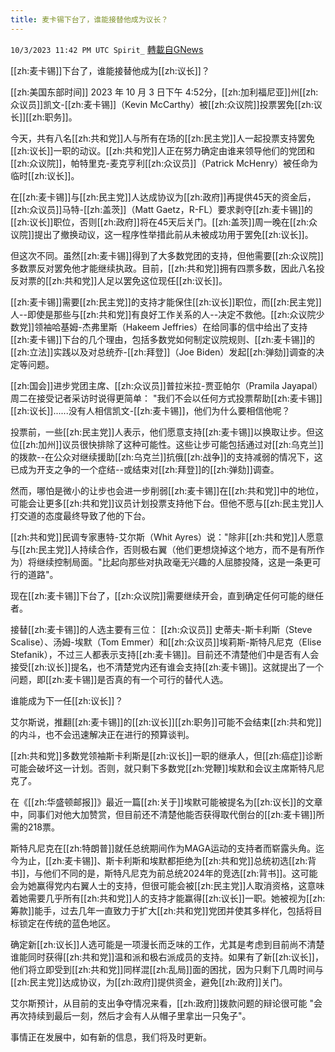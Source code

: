 ```yaml
---
title: 麦卡锡下台了，谁能接替他成为议长？
---
```

`10/3/2023 11:42 PM UTC Spirit_` [轉載自GNews](https://gnews.org/articles/1777757)

[[zh:麦卡锡]]下台了，谁能接替他成为[[zh:议长]]？


[[zh:美国东部时间]] 2023 年 10 月 3 日下午 4:52分，[[zh:加利福尼亚]]州[[zh:众议员]]凯文-[[zh:麦卡锡]]（Kevin McCarthy）被[[zh:众议院]]投票罢免[[zh:议长]][[zh:职务]]。

今天，共有八名[[zh:共和党]]人与所有在场的[[zh:民主党]]人一起投票支持罢免[[zh:议长]]一职的动议。[[zh:共和党]]人正在努力确定由谁来领导他们的党团和[[zh:众议院]]，帕特里克-麦克亨利[[zh:众议员]]（Patrick McHenry）被任命为临时[[zh:议长]]。

在[[zh:麦卡锡]]与[[zh:民主党]]人达成协议为[[zh:政府]]再提供45天的资金后，[[zh:众议员]]马特-[[zh:盖茨]]（Matt Gaetz，R-FL）要求剥夺[[zh:麦卡锡]]的[[zh:议长]]职位，否则[[zh:政府]]将在45天后关门。[[zh:盖茨]]周一晚在[[zh:众议院]]提出了撤换动议，这一程序性举措此前从未被成功用于罢免[[zh:议长]]。

但这次不同。虽然[[zh:麦卡锡]]得到了大多数党团的支持，但他需要[[zh:众议院]]多数票反对罢免他才能继续执政。目前，[[zh:共和党]]拥有四票多数，因此八名投反对票的[[zh:共和党]]人足以罢免这位现任[[zh:议长]]。

[[zh:麦卡锡]]需要[[zh:民主党]]的支持才能保住[[zh:议长]]职位，而[[zh:民主党]]人--即使是那些与[[zh:共和党]]有良好工作关系的人--决定不救他。[[zh:众议院少数党]]领袖哈基姆-杰弗里斯（Hakeem Jeffries）在给同事的信中给出了支持[[zh:麦卡锡]]下台的几个理由，包括多数党如何制定议院规则、[[zh:麦卡锡]]的[[zh:立法]]实践以及对总统乔-[[zh:拜登]]（Joe Biden）发起[[zh:弹劾]]调查的决定等问题。

[[zh:国会]]进步党团主席、[[zh:众议员]]普拉米拉-贾亚帕尔（Pramila Jayapal）周二在接受记者采访时说得更简单： "我们不会以任何方式投票帮助[[zh:麦卡锡]][[zh:议长]]......没有人相信凯文-[[zh:麦卡锡]]，他们为什么要相信他呢？

投票前，一些[[zh:民主党]]人表示，他们愿意支持[[zh:麦卡锡]]以换取让步。但这位[[zh:加州]]议员很快排除了这种可能性。这些让步可能包括通过对[[zh:乌克兰]]的拨款--在公众对继续援助[[zh:乌克兰]]抗俄[[zh:战争]]的支持减弱的情况下，这已成为开支之争的一个症结--或结束对[[zh:拜登]]的[[zh:弹劾]]调查。

然而，哪怕是微小的让步也会进一步削弱[[zh:麦卡锡]]在[[zh:共和党]]中的地位，可能会让更多[[zh:共和党]]议员计划投票支持他下台。但他不愿与[[zh:民主党]]人打交道的态度最终导致了他的下台。

[[zh:共和党]]民调专家惠特-艾尔斯（Whit Ayres）说："除非[[zh:共和党]]人愿意与[[zh:民主党]]人持续合作，否则极右翼（他们更想烧掉这个地方，而不是有所作为）将继续控制局面。"比起向那些对执政毫无兴趣的人屈膝投降，这是一条更可行的道路"。

现在[[zh:麦卡锡]]下台了，[[zh:众议院]]需要继续开会，直到确定任何可能的继任者。

接替[[zh:麦卡锡]]的人选主要有三位： [[zh:众议员]] 史蒂夫-斯卡利斯（Steve Scalise）、汤姆-埃默（Tom Emmer）和[[zh:众议员]]埃莉斯-斯特凡尼克（Elise Stefanik），不过三人都表示支持[[zh:麦卡锡]]。目前还不清楚他们中是否有人会接受[[zh:议长]]提名，也不清楚党内还有谁会支持[[zh:麦卡锡]]。这就提出了一个问题，即[[zh:麦卡锡]]是否真的有一个可行的替代人选。

谁能成为下一任[[zh:议长]]？

艾尔斯说，推翻[[zh:麦卡锡]]的[[zh:议长]][[zh:职务]]可能不会结束[[zh:共和党]]的内斗，也不会迅速解决正在进行的预算谈判。

[[zh:共和党]]多数党领袖斯卡利斯是[[zh:议长]]一职的继承人，但[[zh:癌症]]诊断可能会破坏这一计划。否则，就只剩下多数党[[zh:党鞭]]埃默和会议主席斯特凡尼克了。

在《[[zh:华盛顿邮报]]》最近一篇[[zh:关于]]埃默可能被提名为[[zh:议长]]的文章中，同事们对他大加赞赏，但目前还不清楚他能否获得取代倒台的[[zh:麦卡锡]]所需的218票。

斯特凡尼克在[[zh:特朗普]]就任总统期间作为MAGA运动的支持者而崭露头角。迄今为止，[[zh:麦卡锡]]、斯卡利斯和埃默都拒绝为[[zh:共和党]]总统初选[[zh:背书]]，与他们不同的是，斯特凡尼克为前总统2024年的竞选[[zh:背书]]。这可能会为她赢得党内右翼人士的支持，但很可能会被[[zh:民主党]]人取消资格，这意味着她需要几乎所有[[zh:共和党]]人的支持才能赢得[[zh:议长]]一职。她被视为[[zh:筹款]]能手，过去几年一直致力于扩大[[zh:共和党]]党团并使其多样化，包括将目标锁定在传统的蓝色地区。

确定新[[zh:议长]]人选可能是一项漫长而乏味的工作，尤其是考虑到目前尚不清楚谁能同时获得[[zh:共和党]]温和派和极右派成员的支持。如果有了新[[zh:议长]]，他们将立即受到[[zh:共和党]]同样混[[zh:乱局]]面的困扰，因为只剩下几周时间与[[zh:民主党]]达成协议，为[[zh:政府]]提供资金，避免[[zh:政府]]关门。

艾尔斯预计，从目前的支出争夺情况来看，[[zh:政府]]拨款问题的辩论很可能 "会再次持续到最后一刻，然后才会有人从帽子里拿出一只兔子"。

事情正在发展中，如有新的信息，我们将及时更新。



